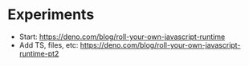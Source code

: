 # Experiments

- Start: https://deno.com/blog/roll-your-own-javascript-runtime
- Add TS, files, etc: https://deno.com/blog/roll-your-own-javascript-runtime-pt2
